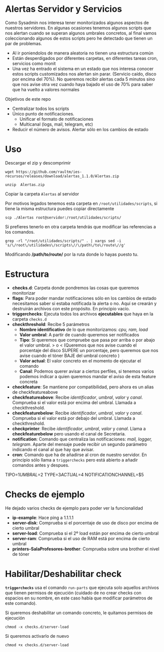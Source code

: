 # Alertas Servidor y Servicios

Como Sysadmin nos interesa tener monitorizados algunos aspectos de nuestros servidores. En algunas ocasiones tenemos algunos scripts que nos alertan cuando se superan algunos umbrales concretos, al final vamos coleccionando algunos de estos scripts pero he detectado que tienen un par de problemas.

- Al ir poniendolos de manera aleatoria no tienen una estructura común
- Están desperdigados por diferentes carpetas, en diferentes tareas cron, servicios como monit
- Una vez ha entrado el sistema en un estado que nos interesa conocer estos scripts customizados nos alertan sin parar. (Servicio caído, disco por encima del 70%). No queremos recibir alertas cada 5 minutos sino que nos avise otra vez cuando haya bajado el uso de 70% para saber que ha vuelto a valores normales

Objetivos de este repo

- Centralizar todos los scripts
- Único punto de notificaciones. 
  - Unificar el formato de notificaciones
  - Multicanal (logs, mail, telegram, etc)
- Reducir el número de avisos. Alertar sólo en los cambios de estado

# Uso

Descargar el zip y descomprimir

```
wget https://github.com/raultm/ies-recursos/releases/download/alertas_1.1.0/Alertas.zip

unzip  Alertas.zip
```
Copiar la carpeta `Alertas` al servidor

Por motivos legados tenemos esta carpeta en `/root/utilidades/scripts`, si tiene la misma estructura puedes copiar directamente

```
scp ./Alertas root@servidor:/root/utilidades/scripts/
```

Si prefieres tenerlo en otra carpeta tendrás que modificar las referencias a los comandos.

```
grep -rl "/root/utilidades/scripts/" . | xargs sed -i 's/\/root\/utilidades\/scripts\//\/path\/to\/route\//g'
```

Modificando **\/path\/to\/route\/** por la ruta donde lo hayas puesto tu.

# Estructura

- **checks.d**: Carpeta donde pondremos las cosas que queremos monitorizar
- **flags**: Para poder mandar notificaciones sólo en los cambios de estado necesitamos saber si estaba notificada la alerta o no. Aquí se crearán y destruirán archivos con este propósito. En principio vacío.
- **triggerchecks**: Ejecuta todos los archivos **ejecutables** que haya en la carpeta `checks.d`
- **checkthreshold**: Recibe 5 parámetros
  - **Nombre identificativo** de lo que monitorizamos: *cpu, ram, load*
  - **Valor umbral**: A partir de cuando queremos ser notificados
  - **Tipo**: Si queremos que compruebe que pasa por arriba o por abajo el valor umbral. > o < (Queremos que nos avise cuando el porcentaje del disco SUPERE un porcentaje, pero queremos que nos avise cuando el tóner BAJE del umbral concreto )
  - **Valor actual**: El valor concreto en el momento de ejecutar el comando
  - **Canal**: Podemos querer avisar a ciertos perfiles, si tenemos varios podemos indicar a quien queremos mandar el aviso de esta feature concreta
- **checkfeature**: Se mantiene por compatibilidad, pero ahora es un alias de checkfeatureabove
- **checkfeatureabove**: Recibe *identificador*, *umbral*, *valor* y *canal*. Comprueba si el valor está por encima del umbral. Llamada a checkthreshold.
- **checkfeaturebelow**: Recibe *identificador*, *umbral*, *valor* y *canal*. Comprueba si el valor está por debajo del umbral. Llamada a checkthreshold.
- **checkprinter**: Recibe *identificador*, *umbral*, *valor* y *canal*. Llama a **checkfeaturebelow** pero usando el canal de Secretaria.
- **notification**: Comando que centraliza las notificaciones: *mail, logger, telegram*. Aparte del mensaje puede recibir un segundo parámetro indicando el canal al que hay que avisar.
- **cron**: Comando que ha de añadirse al cron de nuestro servidor. En principio sólo llama a `triggerchecks` pero está abierto a añadir comandos antes y despues.

TIPO=$1
UMBRAL=$2
TYPE=$3
ACTUAL=$4
NOTIFICATIONCHANNEL=$5

# Checks de ejemplo
He dejado varios checks de ejemplo para poder ver la funcionalidad

- **ip-example**: Hace ping a 1.1.1.1
- **server-disk**: Comprueba si el porcentaje de uso de disco por encima de cierto umbral
- **server-load**: Comprueba si el 2º load están por encima de cierto umbral
- **server-ram**: Comprueba si el uso de RAM está por encima de cierto umbral
- **printers-SalaProfesores-brother**: Comprueba sobre una brother el nivel de tóner

# Habilitar/Deshabilitar check

**`triggerchecks`** usa el comando `run-parts` que ejecuta solo aquellos archivos que tienen permisos de ejecución (cuidado de no crear checks con espacios en su nombre, en este caso había que modificar parámetros de este comando).

Si queremos deshabilitar un comando concreto, le quitamos permisos de ejecución

```
chmod -x checks.d/server-load
```

Si queremos activarlo de nuevo

```
chmod +x checks.d/server-load
```
